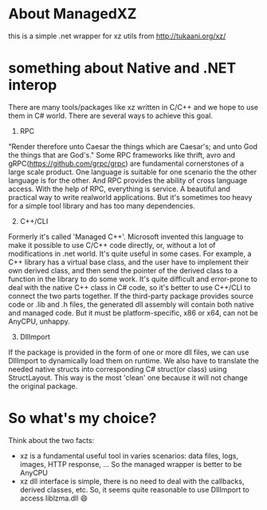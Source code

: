 # About ManagedXZ

this is a simple .net wrapper for xz utils from http://tukaani.org/xz/

# something about Native and .NET interop

There are many tools/packages like xz written in C/C++ and we hope to use them in C# world. There are several ways to achieve this goal.

1. RPC

"Render therefore unto Caesar the things which are Caesar's; and unto God the things that are God's."
Some RPC frameworks like thrift, avro and gRPC(https://github.com/grpc/grpc) are fundamental cornerstones of a large scale product. One language is suitable for one scenario the the other language is for the other. And RPC provides the ability of cross language access. With the help of RPC, everything is service. A beautiful and practical way to write realworld applications.
But it's sometimes too heavy for a simple tool library and has too many dependencies.

2. C++/CLI

Formerly it's called 'Managed C++'. Microsoft invented this language to make it possible to use C/C++ code directly, or, without a lot of modifications in .net world. It's quite useful in some cases. For example, a C++ library has a virtual base class, and the user have to implement their own derived class, and then send the pointer of the derived class to a function in the library to do some work. It's quite difficult and error-prone to deal with the native C++ class in C# code, so it's better to use C++/CLI to connect the two parts together.
If the third-party package provides source code or .lib and .h files, the generated dll assembly will contain both native and managed code. But it must be platform-specific, x86 or x64, can not be AnyCPU, unhappy.

3. DllImport

If the package is provided in the form of one or more dll files, we can use DllImport to dynamically load them on runtime. We also have to translate the needed native structs into corresponding C# struct(or class) using StructLayout. This way is the most 'clean' one because it will not change the original package.

# So what's my choice?

Think about the two facts:
* xz is a fundamental useful tool in varies scenarios: data files, logs, images, HTTP response, ... So the managed wrapper is better to be AnyCPU
* xz dll interface is simple, there is no need to deal with the callbacks, derived classes, etc.
So, it seems quite reasonable to use DllImport to access liblzma.dll :smile: 
